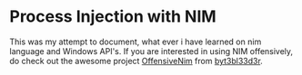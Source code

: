 # Process Injection with NIM

This was my attempt to document, what ever i have learned on nim language and Windows API's.
If you are interested in using NIM offensively, do check out the awesome project [OffensiveNim](https://github.com/byt3bl33d3r/OffensiveNim) from [byt3bl33d3r](https://twitter.com/byt3bl33d3r).